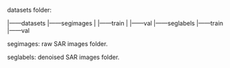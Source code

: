 datasets folder:

|——datasets
  	|——segimages
  	|           |——train
  	|           |——val
  	|——seglabels
      	         |——train
      	         |——val



segimages: raw SAR images folder.

seglabels: denoised SAR images folder.
